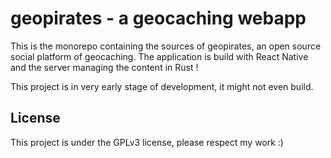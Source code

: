# geopirates - a geocaching webapp

This is the monorepo containing the sources of geopirates, an open source social platform of geocaching. The application is build with React Native and the server managing the content in Rust !

This project is in very early stage of development, it might not even build.

## License

This project is under the GPLv3 license, please respect my work :)
